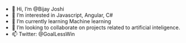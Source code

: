 - 👋 Hi, I’m @Bijay Joshi
- 👀 I’m interested in Javascript, Angular, C#
- 🌱 I’m currently learning Machine learning
- 💞️ I’m looking to collaborate on projects related to artificial inteligence.
- 📫 Twitter: @GoalLessWin

<!---
bijay-mentorfriends/bijay-mentorfriends is a ✨ special ✨ repository because its `README.md` (this file) appears on your GitHub profile.
You can click the Preview link to take a look at your changes.
--->
